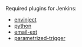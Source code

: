 Required plugins for Jenkins:
  - [envinject](https://wiki.jenkins-ci.org/display/JENKINS/EnvInject+Plugin)
  - [python](https://wiki.jenkins-ci.org/display/JENKINS/Python+Plugin)
  - [email-ext](https://wiki.jenkins-ci.org/display/JENKINS/Email-ext+plugin)
  - [parametrized-trigger](https://wiki.jenkins-ci.org/display/JENKINS/Parameterized+Trigger+Plugin)
